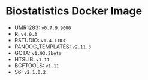 # Biostatistics Docker Image

* UMR1283: `v0.7.9.9000`  
* R: `v4.0.3`  
* RSTUDIO: `v1.4.1103`  
* PANDOC_TEMPLATES: `v2.11.3`  
* GCTA: `v1.93.2beta`  
* HTSLIB: `v1.11`  
* BCFTOOLS: `v1.11`  
* S6: `v2.1.0.2`  
